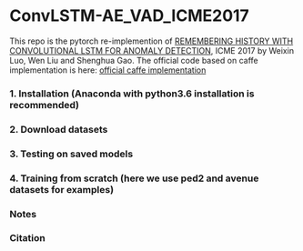 # ConvLSTM-AE_VAD_ICME2017
This repo is the pytorch re-implemention of [REMEMBERING HISTORY WITH CONVOLUTIONAL LSTM FOR ANOMALY DETECTION](https://ieeexplore.ieee.org/document/8019325), ICME 2017 by Weixin Luo, Wen Liu and Shenghua Gao. The official code based on caffe implementation is here: 
[official caffe implementation](https://github.com/zachluo/convlstm_anomaly_detection)

### 1. Installation (Anaconda with python3.6 installation is recommended)

### 2. Download datasets

### 3. Testing on saved models

### 4. Training from scratch (here we use ped2 and avenue datasets for examples)

### Notes

### Citation
